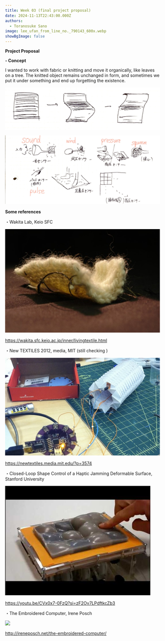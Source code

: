 ```yaml
---
title: Week 03 (final project proposal)
date: 2024-11-13T22:43:00.000Z
authors:
  - Toranosuke Sano
image: lee_ufan_from_line_no._790143_600x.webp
showBgImage: false
---
```

**Project Proposal**

**\- Concept**

I wanted to work with fabric or knitting and move it organically, like leaves on a tree. The knitted object remains unchanged in form, and sometimes we put it under something and end up forgetting the existence. 

![](img_7990-2.jpg "Wavy knitted fabric")

![](img_7990-5.jpg "Some sensors that might be used")

**Some references** 

・Wakita Lab, Keio SFC

![](inner11-01.jpg)

[](https://wakita.sfc.keio.ac.jp/index.html)

<https://wakita.sfc.keio.ac.jp/inner/livingtextile.html>

・New TEXTILES 2012, media, MIT (still checking )

![](画像.jpg)

<https://newtextiles.media.mit.edu/?p=3574>

・Closed-Loop Shape Control of a Haptic Jamming Deformable Surface, Stanford University 

![](b7d1bf1947b2adc549982b0ed02c1099.jpg)

<https://youtu.be/CVx0x7-0FzQ?si=zF2Ov7LPdftkcZb3>

[](https://youtu.be/CVx0x7-0FzQ?si=zF2Ov7LPdftkcZb3)・The Embroidered Computer, Irene Posch

![](ezgif.com-video-to-gif-1.gif)

<http://ireneposch.net/the-embroidered-computer/>

[](http://ireneposch.net/the-embroidered-computer/)[](http://www.youtube.com/watch?v=CVx0x7-0FzQ)[](http://www.youtube.com/watch?v=CVx0x7-0FzQ)[](https://newtextiles.media.mit.edu/?p=3574)[](https://newtextiles.media.mit.edu/?p=3574)[](https://wakita.sfc.keio.ac.jp/inner/livingtextile.html)[](https://youtu.be/e-YdJTvesL4?si=2eW2neXMkdEO7EzF)
